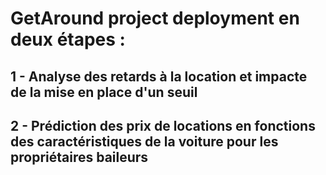 ﻿# GetAround project deployment en deux étapes : 
 ## 1 - Analyse des retards à la location et impacte de la mise en place d'un seuil 
 ## 2 - Prédiction des prix de locations en fonctions des caractéristiques de la voiture pour les propriétaires baileurs

 
